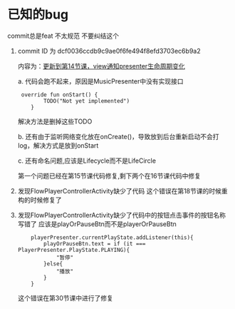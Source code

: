 # 已知的bug
commit总是feat 不太规范 不要纠结这个

1. commit ID 为 dcf0036ccdb9c9ae0f6fe494f8efd3703ec6b9a2

   内容为：[更新到第14节课，view通知presenter生命周期变化](https://github.com/lsCoding666/MVVMDemo_sunofbeaches/commit/dcf0036ccdb9c9ae0f6fe494f8efd3703ec6b9a2)

   a. 代码会跑不起来，原因是MusicPresenter中没有实现接口

   ```
    override fun onStart() {
           TODO("Not yet implemented")
       }
   ```

   解决方法是删掉这些TODO

   b. 还有由于监听网络变化放在onCreate()，导致放到后台重新启动不会打log，解决方式是放到onStart

   c. 还有命名问题,应该是Lifecycle而不是LifeCircle

   第一个问题已经在第15节课代码修复,剩下两个在16节课代码中修复

 2. 发现FlowPlayerControllerActivity缺少了代码 这个错误在第18节课的时候重构的时候修复了

 3. 发现FlowPlayerControllerActivity缺少了代码中的按钮点击事件的按钮名称写错了 应该是playOrPauseBtn而不是playerOrPauseBtn
    ```
        playerPresenter.currentPlayState.addListener(this){
            playOrPauseBtn.text = if (it === PlayerPresenter.PlayState.PLAYING){
                "暂停"
            }else{
                "播放"
            }
        }
    ```
    这个错误在第30节课中进行了修复